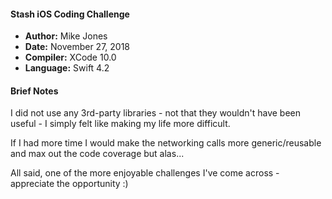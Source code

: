 #### Stash iOS Coding Challenge
* **Author:** Mike Jones
* **Date:** November 27, 2018
* **Compiler:** XCode 10.0
* **Language:** Swift 4.2

#### Brief Notes
I did not use any 3rd-party libraries - not that they wouldn't have been useful - I simply felt like making my life more difficult.

If I had more time I would make the networking calls more generic/reusable and max out the code coverage but alas...

All said, one of the more enjoyable challenges I've come across - appreciate the opportunity :)
